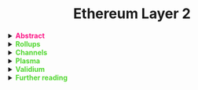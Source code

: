 <style>
green{
    color: #50d62f;
}
alt-top{
    color: #fc1685;
}
paragraph{
    margin-left:40px;
}
bl{
    color: #19b9ea;
}
bl-alt{
    color: #158fb5;
}
red{
    color:red;
}
</style>
# <center>Ethereum Layer 2<center>

<details>
<summary><alt-top><b>Abstract</b></alt-top></summary>
<paragraph>Layer 2 is a collective term for solutions designed to help scale your application by handling transactions off the main Ethereum chain (Layer 1). Transaction speed suffers when the network is busy which can make the user experience poor for certain types of dapps. And as the network gets busier, gas prices increase as transaction senders aim to outbid each other. This can make using Ethereum very expensive.</paragraph><br />
<paragraph>Generally speaking, transactions are submitted to these Layer 2 nodes instead of being submitted directly to Layer 1 (mainnet); the Layer 2 instance then batches them into groups before anchoring them to Layer 1, after which they are secured by Layer 1 and cannot be altered. The details of how this is done vary significantly between different Layer 2 technologies and implementations.A specific Layer 2 instance may be open and shared by many applications, or may be deployed by one company and dedicated to supporting only their application.</paragraph>
<details>
<summary><green>Types of Layer 2 Solutions</green></summary>

- <bl>Rollups</bl>
  - <bl-alt>ZK Rollups</bl-alt>
  - <bl-alt>Optimistic Rollups</bl-alt>
- <bl>State Channels</bl>
- <bl>Plasma</bl>
- <bl>Validium</bl>
- <bl>Sidechains</bl>
- <bl>Hybrid Solutions</bl>
</details>

## <alt-top>WHY ?</alt-top>
<paragraph>**Increasing transaction speed**, **decreasing transaction consts**, **keeping Layer 1 advantages**, this is why Layer 2 builds on top of Ethereum mainnet.</paragraph>
</details>

<details>
<summary><green><b>Rollups</b></green></summary>

<paragraph>Rollups are solutions that perform transaction _execution_ outside Layer 1, but post transaction data on Layer 1. As transaction data is on Layer 1, this allows rollups to be _secured by Layer 1_. **Inheriting the security properties of the main Ethereum chain, while performing execution outside of Layer 1, is a defining characteristic of rollups.**</paragraph><br />
<details>
<summary><green>Three simplified properties of rollups are:</green></summary>

1. <bl>Transaction execution outside Layer 1.</bl>
2. <bl>Data or proof of transactions is on Layer 1.</bl>
3. <bl>A rollup smart contract in Layer 1 that can enforce correct transaction execution by using the transaction data on Layer 1.</bl>
</details><br />
Rollups require operators to stake a bond in the rollup contract. This incentivises operators to verify and execute transactions correctly.<br /><br />

<details style="margin-left:20px;">
<summary><green>Advantages</green></summary>

- <bl>Reducing fees for users</bl>
- <bl>Open participation</bl>
- <bl>Fast transaction throughput</bl>
</details><br />

<green>There are two types of rollups with different security models:</green>
- Zero knowledge: runs computation off-chain and submits a validity proof to the chain.
  - <red>Validity Proof</red>
    - A security model for certain Layer 2 solutions where, to increase speed, transactions are rolled up into batches and submitted to Ethereum in a single transaction. The transaction computation is done off-chain and then supplied to the main chain with a proof of their validity. This method increases the amount of transactions possible while maintaining security.
- Optimistic: assumes transactions are valid by default and only runs computation, via a fraud proof, in the event of a challenge.
  - <red>Fraud Proof</red>
    - A security model for certain Layer 2 solutions where, to increase speed, transactions are rolled up into batches and submitted to Ethereum in a single transaction. They are assumed valid but can be challenged if fraud is suspected. A fraud proof will then run the transaction to see if fraud took place. This method increases the amount of transactions possible while maintaining security. 

<details><summary><bl-alt>Rollup History</bl-alt></summary>

<paragraph>The concept of Rollups dates back to 2014, described as “shadow chains” by Ethereum co-founder Vitalik Buterin. The failures of solutions like Plasma and state channels led developers to revisit Buterin’s shadow chains, now known as Rollups. While Plasma and state channels can scale millions of transactions per second, they are not compatible with the smart contracts that power many of the DeFi applications which have surged in popularity.</paragraph>

<img src="https://cdn.publish0x.com/prod/fs/images/eba3572b216bceed16bca31b60504dc74043211105b028cd7be5ab8026657e89.png" width="360" height="360" /><br />

<paragraph>Rollups build on the shadow chains idea by taking execution of the state off-chain and only using the Ethereum blockchain for data availability. Rollups post blocks or state updates, only publishing some data to the main chain for each transaction via tx CALLDATA, providing an improvement in throughput and overcoming a major hurdle for sidechains: data withholding attacks.</paragraph><br />
<paragraph>Another benefit is that each Rollup chain can be thought of as a shard where each shard (or Rollup chain) can permit experimentation with different execution and data models with no hard forks. As shown by Figure 4, each Rollup chain may have a different execution model, but will use the Ethereum main chain for data validation.</paragraph><br />

<img src="https://cdn.publish0x.com/prod/fs/cachedimages/3157800664-c044ef47caeda0da9de41ee7ccc0a70e3836c880b8c5cd9621c4e2b56a1d774b.webp" width="360" height="360" />
</details><br />

<details>
<summary><green>Zero Knowledge Rollups</green></summary>

<paragraph>Zero knowledge rollups, also known as ZK rollups, bundle or "roll up" hundreds of transfers off-chain and generates a cryptographic proof, known as a SNARK (succinct non-interactive argument of knowledge). This is known as a validity proof and is posted on Layer 1.</paragraph><br />

<paragraph>The ZK rollup contract maintains the state of all transfers on Layer 2, and this state can only be updated with a validity proof. This means that ZK rollups only need the validity proof, instead of all transaction data. With a ZK rollup, validating a block is quicker and cheaper because less data is included. Instead of waiting two weeks for a block in the Shadow Chain to become finalised. ZK-Rollups replace fraud challenges with zero-knowledge proofs. Accounts and balances are represented by separate Merkle Trees. These Merkle Tree roots ensure no one can fake the data. The roots of each Merkle Tree (one for accounts, the other for balances) are both stored in a smart contract on Ethereum which provides a succinct representation of the state of the sidechain. All other data is stored off-chain.</paragraph><br />

<img src="https://cdn.publish0x.com/prod/fs/images/d8b5ae35eea5514831a7ce5d46b1c0d5003e4122ce3a9e3f4df2067c9cea39fc.png" width="480" height="360"/>


<paragraph>With a ZK rollup, there are no delays when moving funds from Layer 2 to Layer 1 because a validity proof accepted by the ZK rollup contract has already verified the funds.</paragraph><br />

<paragraph>The sidechain where ZK rollups happen can be optimised to reduce transaction size further. For instance, an account is represented by an index rather than an address, which reduces a transaction from 32 bytes to just 4 bytes. Transactions are also written to Ethereum as calldata, reducing gas.</paragraph>

>What is a zero-knowledge proof :  A zero-knowledge proof simply demonstrates that you know some secret to someone else without revealing the secret itself. Through virtue of mathematics, the verifier can check that the prover knows the secret without it actually being revealed to them.

<details style="margin-left:20px;">
<summary><green>Pros and Cons</green></summary>

|Pros |Cons |
--- | --- 
|No delay as proofs are already considered valid when submitted to the main chain|Limited to simple transfers, not compatible with the EVM.|
|Less vulnerable to the economic attacks that Optimistic rollups can be vulnerable to.|Validity proofs are intense to compute – not worth it for applications with little on-chain activity.|
||Slower subjective finality time (10-30 min to generate a ZK proof) (but faster to full finality because there is no dispute time delay like in Optimistic rollups).|

<green>Finality</green>
: Finality is the guarantee that a set of transactions before a given time will not change and can't be reverted.
</details><br />

<green>Use ZK Rollups</green>
- [Loopring](https://loopring.org/#/)
- [Strakware](https://starkware.co/)
- [Matter Labs zkSync](https://matter-labs.io/)
- [Aztec 2.0](https://aztec.network/)
</details><br />

<details>
<summary><green>Optimistic Rollups</green></summary>

<paragraph>Optimistic rollups use a side chain that sits in parallel to the main Ethereum chain. They can offer improvements in scalability because they don't do any computation by default. Instead, after a transaction they propose the new state to mainnet. Or "notarise" the transaction.</paragraph><br />

<paragraph>With Optimistic rollups transactions are written to the main Ethereum chain as calldata, optimising them further by reducing the gas cost.</paragraph><br />

<paragraph>As computation is the slow, expensive part of using Ethereum, Optimistic rollups can offer up to 10-100x improvements in scalability dependent on the transaction. This number will increase even more with the introduction of the Eth2 upgrade: shard chains. This is because there will be more data available in the event that a transaction is disputed.</paragraph>

<img src="https://cdn.publish0x.com/prod/fs/images/d8b5ae35eea5514831a7ce5d46b1c0d5003e4122ce3a9e3f4df2067c9cea39fc.png" width="480" height="360"/>

<green>Disputing Transactions</green><br />
<paragraph>Optimistic rollups don't actually compute the transaction, so there needs to be a mechanism in place to ensure transactions are legitimate and not fraudulent. This is where fraud proofs come in. If someone notices a fraudulent transaction, the rollup will execute a fraud-proof and run the transaction's computation, using the available state data. This means you may have longer wait times for transaction confirmation than a ZK-rollup, because it could be challenged.</paragraph><br />
<img src="https://ethereum.org/static/254748fd33c43766a4f6a90c9a92fd19/c1b63/optimistic-rollups.png" /><br />
<paragraph>The gas you need to run the computation of the fraud proof is even reimbursed. Ben Jones from Optimism describes the bonding system in place: "Anyone who might be able to take an action that you would have to prove fraudulent to secure your funds requires that you post a bond. You basically take some ETH and lock it up and you say "Hey, I promise to tell the truth"... If I don't tell the truth and fraud is proven, this money will be slashed. Not only does some of this money get slashed but some of it will pay for the gas that people spent doing the fraud proof". So you get reimbursed for proving fraud.</paragraph><br />

<details style="margin-left:20px;">
<summary><green>Pros and Cons</green></summary>

|Pros |Cons |
--- | --- 
|Anything you can do on Ethereum Layer 1, you can do with Optimistic rollups as it's EVM and Solidity compatible.|Long wait times for on-chain transaction due to potential fraud challenges.|
|All transaction data is stored on the Layer 1 chain, meaning it's secure and decentralized.||
</details><br />


<green>Use Optimistic Rollups</green>
- [Optimism](https://optimism.io/)
- [Offchain Labs Arbitrum Rollup](https://offchainlabs.com/)
- [Fyal Network](https://fuel.sh/)
- [Cartesi](https://cartesi.io/)
</details><br />
</details>

<details>
<summary><green><b>Channels</b></green></summary>
<paragraph>Channels allow participants to transact x number of times off-chain while only submitting two transaction to the network on chain. This allows for extremely high transaction throughput</paragraph><br />

<details style="margin-left:20px;">
<summary><green>Advantages</green></summary>

- <bl>Lots of state updates</bl>
- <bl>When number of participants is known upfront</bl>
- <bl>When participants are always available</bl>
</details><br />

<paragraph>Participants must lock a portion of Ethereum's state, like an ETH deposit, into a multisig contract. A multisig contract is a type of contract that requires the signatures (and thus agreement) of multiple private keys to execute.</paragraph><br />

<paragraph>Locking the state in this way is the first transaction and opens up the channel. The participants can then transact quickly and freely off-chain. When the interaction is finished, a final on-chain transaction is submitted, unlocking the state</paragraph>

<details>
<summary><bl>Types Of Channels</bl></summary>

- <bl-alt>Payment Channels</bl-alt>
  - <p style="color:#167693">Simplified state channels that only deal with payments. They allow off-chain transfers between two participants, as long as the net sum of their transfers does not exceed the deposited tokens.</p>
- <bl-alt>State Channels</bl-alt> <red>&darr;</red>
</details><br />

<details style="margin-left:20px">
<summary><green>State Channels</green></summary>

<paragraph>State channels are very similar to the concept of payment channels in Bitcoin’s Lightning Network, but instead of only supporting payments, they also support general ‘state updates.’</paragraph><br />

<paragraph>Scaling is arguably the biggest obstacle that blockchains face when it comes to achieving mainstream adoption. While some applications can thrive today, most are still too slow and expensive for regular users.</paragraph><br />

<paragraph>State channels increase the throughput of public blockchains because they decrease the computational load that nodes have to expend when processing and storing transactions. This will make it easier to run a node, which makes the job of validating the miners’ work more decentralized. Similarly, State Channels reduce the costs required to use the Ethereum network. Instead of paying fees for each transaction, users only have to pay for gas when they open and close a channel.</paragraph><br />

<paragraph>State channels also help preserve user privacy. Transactions within a channel are only known by the participants in the channel. This is in contrast to transacting on the Ethereum blockchain where every transaction is recorded in a publicly auditable ledger.</paragraph><br />

<paragraph>Lastly, transactions within state channels get instant finality. Users don’t have to wait for each transaction to confirm onto the blockchain because each signed transaction abides by the network rules. This makes the user experience seamless and more mirrors how popular online applications operate today. </paragraph><br />

<paragraph>While at first glance it might seem like transactions within state channels aren’t backed up by the same level of security as on-chain transactions, the magic is that we can achieve the same level of security without using as much of the network’s resources. By being able to always revert back to the main chain as an arbitration mechanism, users are game-theoretically incentivized to act rationally. Also, each transaction is signed the same way a valid Ethereum transaction would be.</paragraph><br />

<paragraph>On-chain transactions aren’t completely eliminated but rather reduced to only the necessary sequences. Users have to create and pay for an Ethereum transaction when they first open up the channel. When they’re ready to close the channel, they again have to pay fees to process a transaction on the Ethereum blockchain. Cutting the number of necessary on-chain transactions down to two drastically reduces the costs and increase the speed associated with using Ethereum.</paragraph><br />

<details style="margin-left:20px;">
<summary><green>Pros and Cons</green></summary>

|Pros |Cons |
--- | --- 
|Instant withdrawal/settling on mainnet (if both parties to a channel cooperate)|Time and cost to set up and settle a channel - not so good for occasional one-off transactions between arbitrary users.|
|Extremely high throughput is possible|Need to periodically watch the network (liveness requirement) or delegate this responsibility to someone else to ensure the security of your funds.|
|Lowest cost per transaction - good for streaming micropayments|Have to lockup funds in open payment channels|
||Don't support open participation|

</details><br />

<green>Use State Channels</green>
- [Connext](https://connext.network/)
- [Kchannels](https://www.kchannels.io/)
- [Perun](https://perun.network/)
- [Raiden](https://raiden.network/)
- [Statechannels](https://statechannels.org/)

</details>
</details>

<details>
<summary><green><b>Plasma</b></green></summary>
<paragraph>A plasma chain is a separate blockchain that is anchored to the main Ethereum chain, and uses fraud proofs (like Optimistic rollups) to arbitrate disputes.</paragraph><br />

<paragraph>The Plasma structure is built through the use of smart contracts and Merkle trees, enabling the creation of an unlimited number of child chains - which are, essentially, smaller copies of the parent Ethereum blockchain. Each chain is designed to work in a singular way, serving different needs by coexisting and operating independently. On top of each child chain, more chains can be created and this is what builds a tree-like structure.</paragraph><br />

<paragraph>Deposits and withdrawals of Plasma chain funds with state transitions is enabled by fraud proofs. This ensures enforceable state and exchangeability. It also allows the processing of a greater number of transactions with less data loading on the basic platform. Any user can send funds to another, including those from a different set of participants. These fund transfers can be paid and withdrawn in the native platform coin.</paragraph><br />

<details>
<summary><green>Plasma: Pros and Cons</green></summary>

<paragraph>Each new plasma iteration reveals a new research problem that needs to be addressed, leading to multiple Plasma variants that navigate deployment trade-offs in different ways. </paragraph>

|Pros|Cons|
--- | ---
|Plasma will help the Ethereum blockchain scale by taking operations off-chain|Plasma requires a centralized component in order to operate as the off-chain component is managed by authorities|
|Lower fees and faster operations also enables computationally intensive applications to run on a blockchain|Long waiting periods(7-14 days) for users who wish to withdraw their funds|
|Eliminating significant amount of unnecessary data in the main chain which also reduces the processing bandwidth of nodes|Poor experience for users who don’t have a large number of assets and don’t want to wait weeks to access them|
|It is compatible with various on-chain scaling solutions such as sharding, varying block sizes, etc.|New security risks/challenges (primarly for exits) that would need to be addressed to maintain immutability.|
|Good for transactions between arbitrary users (no overhead per user pair if both are established on the plasma chain)|Does not support general computation. Only basic token transfers, swaps, and a few other transaction types are supported via predicate logic.|
||Need to periodically watch the network (liveness requirement) or delegate this responsibility to someone else to ensure the security of your funds.|
||	Relies on one or more operators to store data and serve it upon request.|

</details><br />



<details>
<summary><green>Plasma Examples</green></summary>

<paragraph>Many plasma variants have their own set of drawbacks such as: Plasma MVP has time constraints, is a less than ideal user experience, and is vulnerable to network congestion. Plasma Cash relies on non-fungible tokens (NFTs) to function which requires heavy transaction histories. You will have to keep track of the value and have to be constantly collecting proofs of non-inclusion, and so when you transfer ownership of the NFT you have to transfer its history as well.</paragraph><br />

<paragraph>There isn’t any single project called "Plasma". Instead, there are lots of different projects that use the tools provided by the Plasma framework/specification.</paragraph><br />

<bl>Today there are four main distinct versions of the Plasma protocol:</bl>
- <details><summary><bl-alt>Plasma Cash</bl-alt></summary>
    <paragraph>Plasma Cash is a Plasma design primarily built for storing and transferring non-fungible tokens. It is highly scalable because users only ever need to keep track of their own tokens.</paragraph>
  </details>
- <details><summary><bl-alt>Plasma Debit</bl-alt></summary>
    <paragraph>It uses Sparse Merkle Trees (SMT) for non inclusion proofs and hence can only be used for NFTs since SMTs uses indexing. Each block has a ‘slot’ for each coin (unique deposit). When a coin is spent, a transaction proof is recorded in that coin’s respective slot in the block.
    Note: Coin defragmentation research to support FTs is going on currently</paragraph>
  </details>
- <details><summary><bl-alt>Plasma Prime</bl-alt></summary>
    <paragraph>Plasma Prime is a fancy new design that makes use of RSA accumulators to solve the problem of large history proofs in Plasma Cash.</paragraph>
  </details>
- <details><summary><bl-alt>MVP (Minimum Viable Plasma)</bl-alt></summary>
    <paragraph>Plasma MVP is a design for an extremely simple UTXO-based Plasma chain. The basic Plasma MVP specification enables high-throughput payment transactions, but does not support more complicated constructions like scripts or smart contracts.</paragraph>
  </details>

<paragraph>Plasma MVP relies on confirmation signatures because withdrawals are processed in order based on the position of the output being withdrawn.</paragraph><br />

<paragraph>Users need to sign a signature before making a transaction, wait to see the transaction included in a valid block, and then sign another signature. These second signatures must also be included within a plasma block, reducing block space available for more transactions!</paragraph><br />

<paragraph>Note: Confirmation signatures make for pretty bad user experience. More Viable Plasma, also known as MoreVP, is an extension to Minimal Viable Plasma that removes the need for confirmation signatures. MoreVP modifies the process through which users can withdraw their funds. The ordering of each withdrawal becomes based on the position of the youngest input to the transaction that created an output.</paragraph><br />

|Plasma Design Component|Plasma MVP|Plasma Cash|Plasma Debit|
--- | --- | --- | ---
|Data Structure|Binary Merkle tree|Sparse Merkle Tree|Sparse Merkle tree|
|Consensus|Any (PoW,PoA,PoS)|Any (PoW,PoA,PoS)|Single or few operators preferred over because of payment channel structure|
|Deposits|UTXOs representation, support for ETH, ERC20|Unique Coin ID for each deposit, NFTs only|Accounts with unique coin IDs for each deposit, NFTs and FTs only|
|Fees|Plasma transaction fees to validators and gas fees when exiting/withdrawing to rootchain or other chains|Same as MVP|Users pay via operator-led payment channel instead of directly to other users|
|Signatures|Tx signature before block inclusion, confirmation signature post-inclusion|Confirmation signatures to avoid griefing|No confirmation signatures|
|Exits/Withdrawals|Proof of unspent UTXO required to exit, priority based on how old UTXO is|Proof of coin’s latest two transactions, proof of block inclusion, no priority|Proof of coin’s latest two transactions, proof that fraction of coin hasn’t been previously spent, proof of block inclusion, no exit priority|

<green>Comparison</green>

|Type|Plasma MVP|Plasma Cash|Plasma Debit|
--- | --- | --- | ---
|Pros|Scalable, all signatures sent to operator in PoA, High fungibility|Very scalable, watchers or users themselves need to only keep track of their own coins not all coins on the chain|Very scalable, watchers or users themselves need to only keep track of their own coins, Enables transactions with NFTs and FTs, Efficient balance updates don’t need to be included in blocks as agreement can be made between operator and coinholder (similar to channels)|
|Cons|Watchers or users themselves are required to watch and challenge invalid exits, Potential for honest bond slashing if operator withholds blocks and user attempts to re-submit transaction|Coin proofs can be massive, Coins are in fixed denomination, Watchers or users themselves are required to watch and challenge invalid txs with their own coins|Heavy reliance on operator, can be hedged by creating a set of rotating operators, Coin proofs can be massive, Requires operator to lock up significant funds in advance to fund payment channels, Tx size constrained by initial coin deposit size, Enabling decentralized exchange on Debit is non-trivial|
|Use Cases|Low-trust use cases (PoA), Exchanges, securities, P2P payments, recurring/bill payments, gaming|Collectibles, Asset management (real estate, art)|Use cases with high-trust of operators, ewallet or service providers, Gaming, Asset Management, P2P payments|

</details><br />

<green>Use Plasma</green>
- [OMG Network](https://omg.network/)
- [Polygon (new name of Matic Network)](https://polygon.technology/)
- [Matic Network](https://matic.network/)
- [Gluon](https://gluon.network/)
- [Gazelle](https://gzle.io/)
- [LeapDAO](https://ipfs.leapdao.org/)
</details>

<details>
<summary><green><b>Validium</b></green></summary>

<paragraph>Uses validity proofs like ZK-rollups but data is not stored on the main layer 1 Ethereum chain. This can lead to 10k transactions per second per validium chain and multiple chains can be run in parallel.</paragraph><br />

<details><summary><green>Pros and Cons</green></summary>

|Pros|Cons|
--- | ---
|No withdrawal delay (no latency to on-chain/cross-chain tx); consequent greater capital efficiency.|Limited support for general computation/smart contracts; specialized languages required.|
|Not vulnerable to certain economic attacks faced by fraud-proof based systems in high-value applications.|High computational power required to generate ZK proofs; not cost effective for low throughput applications.|
||Slower subjective finality time (10-30 min to generate a ZK proof) (but faster to full finality because there is no dispute time delay).|
</details><br />

<green>Use Validium</green>
- [Starkware](https://starkware.co/)
- [Matter Labs zkPorter](https://matter-labs.io/)
- [Loopring](https://loopring.org/#/)
</details>

<details><summary><green><b>Further reading</b></green></summary>

- [Ethereum Layer 2 Scaling](https://ethereum.org/en/developers/docs/layer-2-scaling/)
- [The Current State of Ethereum L2](https://defiprime.com/ethereum-l2)
- [Plasma vs Optimistic Rollups](https://medium.com/omgpool/plasma-vs-optimistic-rollups-9808c2f64975)
- [zkRollup vs. Validium](https://medium.com/matter-labs/zkrollup-vs-validium-starkex-5614e38bc263)
- [Evaluating Ethereum L2 Scaling Solutions: A Comparison Framework](https://medium.com/matter-labs/evaluating-ethereum-l2-scaling-solutions-a-comparison-framework-b6b2f410f955)
- [Validity Proofs vs. Fraud Proofs](https://medium.com/starkware/validity-proofs-vs-fraud-proofs-4ef8b4d3d87a)
- [Shard chains](https://ethereum.org/en/eth2/shard-chains/)


</details>